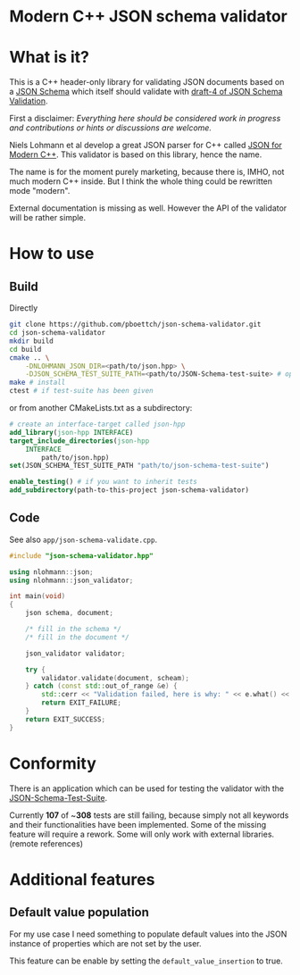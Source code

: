 # Modern C++ JSON schema validator

# What is it?

This is a C++ header-only library for validating JSON documents based on a
[JSON Schema](http://json-schema.org/) which itself should validate with
[draft-4 of JSON Schema Validation](http://json-schema.org/schema).

First a disclaimer: *Everything here should be considered work in progress and
contributions or hints or discussions are welcome.*

Niels Lohmann et al develop a great JSON parser for C++ called [JSON for Modern
C++](https://github.com/nlohmann/json). This validator is based on this
library, hence the name.

The name is for the moment purely marketing, because there is, IMHO, not much
modern C++ inside. But I think the whole thing could be rewritten mode "modern".

External documentation is missing as well. However the API of the validator
will be rather simple.

# How to use

## Build

Directly

```Bash
git clone https://github.com/pboettch/json-schema-validator.git
cd json-schema-validator
mkdir build
cd build
cmake .. \
    -DNLOHMANN_JSON_DIR=<path/to/json.hpp> \
    -DJSON_SCHEMA_TEST_SUITE_PATH=<path/to/JSON-Schema-test-suite> # optional
make # install
ctest # if test-suite has been given
```
or from another CMakeLists.txt as a subdirectory:

```CMake
# create an interface-target called json-hpp
add_library(json-hpp INTERFACE)
target_include_directories(json-hpp
    INTERFACE
        path/to/json.hpp)
set(JSON_SCHEMA_TEST_SUITE_PATH "path/to/json-schema-test-suite")

enable_testing() # if you want to inherit tests
add_subdirectory(path-to-this-project json-schema-validator)
```

## Code

See also `app/json-schema-validate.cpp`.

```C++
#include "json-schema-validator.hpp"

using nlohmann::json;
using nlohmann::json_validator;

int main(void)
{
	json schema, document;

    /* fill in the schema */
    /* fill in the document */

	json_validator validator;

    try {
        validator.validate(document, scheam);
    } catch (const std::out_of_range &e) {
        std::cerr << "Validation failed, here is why: " << e.what() << "\n";
        return EXIT_FAILURE;
    }
    return EXIT_SUCCESS;
}
```

# Conformity

There is an application which can be used for testing the validator with the
[JSON-Schema-Test-Suite](https://github.com/json-schema-org/JSON-Schema-Test-Suite).

Currently **107** of ~**308** tests are still failing, because simply not all keywords and
their functionalities have been implemented. Some of the missing feature will
require a rework. Some will only work with external libraries. (remote references)

# Additional features

## Default value population

For my use case I need something to populate default values into the JSON
instance of properties which are not set by the user.

This feature can be enable by setting the `default_value_insertion` to true.
